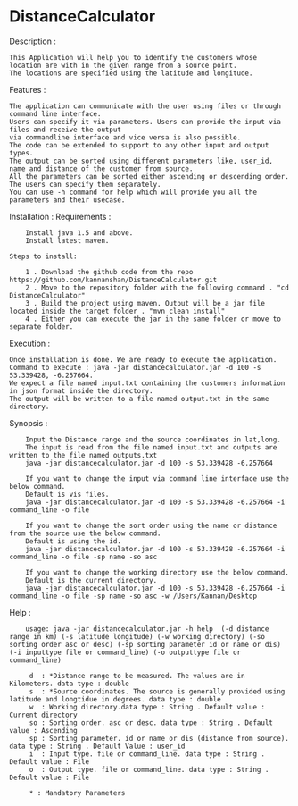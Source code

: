 # DistanceCalculator

Description :

	This Application will help you to identify the customers whose location are with in the given range from a source point. 
	The locations are specified using the latitude and longitude.

Features : 

	The application can communicate with the user using files or through command line interface. 
	Users can specify it via parameters. Users can provide the input via files and receive the output 
	via commandline interface and vice versa is also possible. 
	The code can be extended to support to any other input and output types.
	The output can be sorted using different parameters like, user_id, name and distance of the customer from source.
	All the parameters can be sorted either ascending or descending order. The users can specify them separately. 
	You can use -h command for help which will provide you all the parameters and their usecase.

Installation :
	Requirements :
		
		Install java 1.5 and above.
		Install latest maven. 
	
	Steps to install:
	
		1 . Download the github code from the repo https://github.com/kannanshan/DistanceCalculator.git
		2 . Move to the repository folder with the following command . "cd DistanceCalculator"
		3 . Build the project using maven. Output will be a jar file located inside the target folder . "mvn clean install"
		4 . Either you can execute the jar in the same folder or move to separate folder.
		
Execution : 

	Once installation is done. We are ready to execute the application.
	Command to execute : java -jar distancecalculator.jar -d 100 -s 53.339428, -6.257664.
	We expect a file named input.txt containing the customers information in json format inside the directory.
	The output will be written to a file named output.txt in the same directory.
	
	
Synopsis : 

		Input the Distance range and the source coordinates in lat,long. 
		The input is read from the file named input.txt and outputs are written to the file named outputs.txt
		java -jar distancecalculator.jar -d 100 -s 53.339428 -6.257664
		
		If you want to change the input via command line interface use the below command. 
		Default is vis files.
		java -jar distancecalculator.jar -d 100 -s 53.339428 -6.257664 -i command_line -o file
		
		If you want to change the sort order using the name or distance from the source use the below command. 
		Default is using the id.
		java -jar distancecalculator.jar -d 100 -s 53.339428 -6.257664 -i command_line -o file -sp name -so asc
		
		If you want to change the working directory use the below command. 
		Default is the current directory.
		java -jar distancecalculator.jar -d 100 -s 53.339428 -6.257664 -i command_line -o file -sp name -so asc -w /Users/Kannan/Desktop
		
Help : 
 
 		usage: java -jar distancecalculator.jar -h help  (-d distance range in km) (-s latitude longitude) (-w working directory) (-so sorting order asc or desc) (-sp sorting parameter id or name or dis) (-i inputtype file or command_line) (-o outputtype file or command_line)
 
		 d  : *Distance range to be measured. The values are in Kilometers. data type : double 
 		 s  : *Source coordinates. The source is generally provided using latitude and longtidue in degrees. data type : double 
 		 w  : Working directory.data type : String . Default value : Current directory
 		 so : Sorting order. asc or desc. data type : String . Default value : Ascending
 		 sp : Sorting parameter. id or name or dis (distance from source). data type : String . Default Value : user_id
 		 i  : Input type. file or command_line. data type : String . Default value : File
 		 o  : Output type. file or command_line. data type : String . Default value : File
 
 		 * : Mandatory Parameters 
		
		
		
		
		
		
		
		
		
		
		